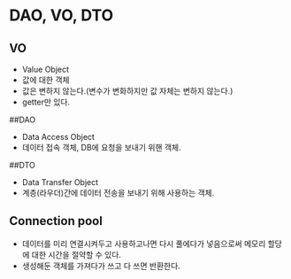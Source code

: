 # DAO, VO, DTO

## VO
- Value Object
- 값에 대한 객체
- 값은 변하지 않는다.(변수가 변화하지만 값 자체는 변하지 않는다.)
- getter만 있다.

##DAO
- Data Access Object
- 데이터 접속 객체, DB에 요청을 보내기 위핸 객체.

##DTO
- Data Transfer Object
- 계층(라우더)간에 데이터 전송을 보내기 위해 사용하는 객체.

## Connection pool
- 데이터를 미리 연결시켜두고 사용하고나면 다시 풀에다가 넣음으로써 메모리 할당에 대한 시간을 절약할 수 있다.
- 생성해둔 객체를 가져다가 쓰고 다 쓰면 반환한다.